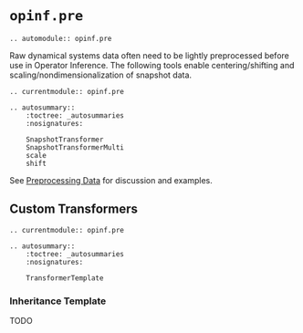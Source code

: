 # `opinf.pre`

```{eval-rst}
.. automodule:: opinf.pre
```

Raw dynamical systems data often need to be lightly preprocessed before use in Operator Inference.
The following tools enable centering/shifting and scaling/nondimensionalization of snapshot data.

```{eval-rst}
.. currentmodule:: opinf.pre

.. autosummary::
    :toctree: _autosummaries
    :nosignatures:

    SnapshotTransformer
    SnapshotTransformerMulti
    scale
    shift
```

See [Preprocessing Data](../tutorials/preprocessing.ipynb) for discussion
and examples.

## Custom Transformers

```{eval-rst}
.. currentmodule:: opinf.pre

.. autosummary::
    :toctree: _autosummaries
    :nosignatures:

    TransformerTemplate
```

### Inheritance Template

TODO
